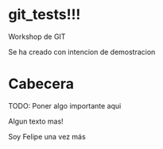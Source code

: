 git_tests!!!
=========

Workshop de GIT

Se ha creado con intencion de demostracion

Cabecera
=========

TODO: Poner algo importante aqui


Algun texto mas!

Soy Felipe una vez más
